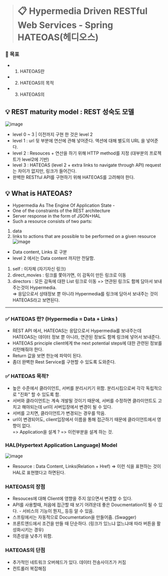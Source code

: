 > # 📋 Hypermedia Driven RESTful Web Services - Spring HATEOAS(헤디오스)
### 🏁 목표
- 1) HATEOAS란 
- 2) HATEOAS의 목적
- 3) HATEOAS의 

## 💡 REST maturity model : REST 성숙도 모델
![image](https://user-images.githubusercontent.com/55049159/120597342-e235cf00-c47f-11eb-96e5-54a1d9b34c32.png)
- level 0 ~ 3 | 이전까지 구현 한 것은 level 2 
- level 1 : url 뒷 부분에 연산에 관해 넣어준다. 액션에 대해 별도의 URL 을 넣어준다. 
- level 2 : Resouces +  연산을 하기 위해 HTTP method를 지정  (대부분의 프로젝트가 level2에 기반)
- level 3 : HATEOAS (level 2 + extra links to navigate through API) request는 차이가 없지만, 링크가 들어간다. 
- 완벽한 RESTful API를 구현하기 위해 HATEOAS를 고려해야 한다.

## 💡 What is HATEOAS?
- Hypermedia As The Engine Of Application State -
- One of the constraints of the REST architecture
- Server response in the form of JSON+HAL
- Such a resource consists of two parts: 
1) data
2) links to actions that are possible to be performed on a given resource
  ![image](https://user-images.githubusercontent.com/55049159/120597953-a818fd00-c480-11eb-9254-8d1dedce5e7d.png)
- Data content, Links 로 구분  
- level 2 에서는 Data content 까지만 전달함. 
1) self : 이자체 (자기자신 링크)
2) direct_movies : 링크를 쫓아가면, 이 감독이 만든 링크로 이동 
3) directors : 모든 감독에 대한 List 링크로 이동 
=> 연관된 링크도 함께 담아서 보내주는것이 Hypermedia. <br>
=> 응답으로서 상태정보 뿐 아니라 Hypermedia를 링크에 담아서 보내주는 것이 HATEOAS라고 보면된다. 
 
<hr>

### ✅  HATEOAS 란? (Hypermedia = Data + Links )
- REST API 에서, HATEOAS는 응답으로서 Hypermedia를 보내주는데 HATEOAS는 데이터 정보 뿐 아니라, 연관된 정보도 함께 링크에 넣어서 보내준다. 
- HATEOAS principle client에게 the next potential steps에 대한 관련된 정보를 리턴해줘야 한다. 
- Return 값을 보면 한눈에 파악이 된다.
- 좀더 완벽한 Rest Service를 구현할 수 있도록 도와준다. 

### ✅  HATEOAS 목적? 
- 높은 수준에서 클라이언트, 서버를 분리시키기 위함. 분리시킴으로써 각각 독립적으로 "진화" 할 수 있도록 함.
- 서버와 클라이언트는 계속 개발될 것이기 때문에, 서버를 수정하면 클라이언트도 고치고 해야되는데  url이 서버입장에서 변경이 될 수 있다.
- 서버를 고치면, 클라이언트가 변경되는 경우를 막음. 
- url이 변경되어도, client입장에서 이름을 통해 접근하기 때문에 클라이언트에서 영향이 없다.  
=> Application을 설계 ? => 이런부분을 설계 하는 것. 

### HAL(Hypertext Application Language) Model 
![image](https://user-images.githubusercontent.com/55049159/120600176-6b9ad080-c483-11eb-86fc-5e1a3d67a26e.png)
- Resource : Data Content, Links(Relation + Href) => 이런 식을 표현하는 것이 HAL로 표현했다고 하면된다.  

### HATEOAS의 장점
- Resouces에 대해 Client에 영향을 주지 않으면서 변경할 수 있다. 
- API를 사용할때, 처음에 접근할 때 보기 어려운데 좋은 Doucmentation이 될 수 있다. - 서비스의 기능이 뭔지,, 등등 알 수 있음. 
- 스프링에서는 자동적으로  Documentation을 만들어줌. (Swagger)
- 프론트엔드에서 조건을 만들 때 단순하다. (링크가 있느냐 없느냐애 따라 버튼을 활성화시키는 경우)
- 의존성을 낮추기 위함. 

### HATEOAS의 단점
- 추가적인 네트워크 오버헤드가 있다. 데이터 전송사이즈가 커짐
- 컨트롤러 복잡해짐
